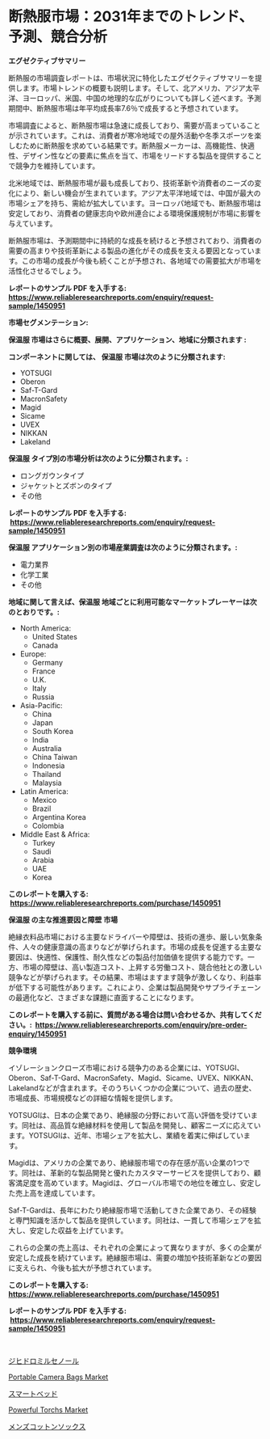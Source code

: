 <p><h1>断熱服市場：2031年までのトレンド、予測、競合分析</h1></p><p><strong>エグゼクティブサマリー</strong></p>
<p><p>断熱服の市場調査レポートは、市場状況に特化したエグゼクティブサマリーを提供します。市場トレンドの概要も説明します。そして、北アメリカ、アジア太平洋、ヨーロッパ、米国、中国の地理的な広がりについても詳しく述べます。予測期間中、断熱服市場は年平均成長率7.6％で成長すると予想されています。</p><p>市場調査によると、断熱服市場は急速に成長しており、需要が高まっていることが示されています。これは、消費者が寒冷地域での屋外活動や冬季スポーツを楽しむために断熱服を求めている結果です。断熱服メーカーは、高機能性、快適性、デザイン性などの要素に焦点を当て、市場をリードする製品を提供することで競争力を維持しています。</p><p>北米地域では、断熱服市場が最も成長しており、技術革新や消費者のニーズの変化により、新しい機会が生まれています。アジア太平洋地域では、中国が最大の市場シェアを持ち、需給が拡大しています。ヨーロッパ地域でも、断熱服市場は安定しており、消費者の健康志向や欧州連合による環境保護規制が市場に影響を与えています。</p><p>断熱服市場は、予測期間中に持続的な成長を続けると予想されており、消費者の需要の高まりや技術革新による製品の進化がその成長を支える要因となっています。この市場の成長が今後も続くことが予想され、各地域での需要拡大が市場を活性化させるでしょう。</p></p>
<p><strong>レポートのサンプル PDF を入手する: <a href="https://www.reliableresearchreports.com/enquiry/request-sample/1450951">https://www.reliableresearchreports.com/enquiry/request-sample/1450951</a></strong></p>
<p><strong>市場セグメンテーション:</strong></p>
<p><strong> 保温服 市場はさらに概要、展開、アプリケーション、地域に分類されます :</strong></p>
<p><strong>コンポーネントに関しては、 保温服 市場は次のように分類されます: &nbsp;</strong></p>
<p><ul><li>YOTSUGI</li><li>Oberon</li><li>Saf-T-Gard</li><li>MacronSafety</li><li>Magid</li><li>Sicame</li><li>UVEX</li><li>NIKKAN</li><li>Lakeland</li></ul></p>
<p><strong> 保温服 タイプ別の市場分析は次のように分類されます。:</strong></p>
<p><ul><li>ロングガウンタイプ</li><li>ジャケットとズボンのタイプ</li><li>その他</li></ul></p>
<p><strong>レポートのサンプル PDF を入手する: &nbsp;<a href="https://www.reliableresearchreports.com/enquiry/request-sample/1450951">https://www.reliableresearchreports.com/enquiry/request-sample/1450951</a></strong></p>
<p><strong> 保温服 アプリケーション別の市場産業調査は次のように分類されます。:</strong></p>
<p><ul><li>電力業界</li><li>化学工業</li><li>その他</li></ul></p>
<p><strong>地域に関して言えば、保温服 地域ごとに利用可能なマーケットプレーヤーは次のとおりです。:</strong></p>
<p><ul>
    <li>
        North America:
        <ul>
            <li>United States</li>
            <li>Canada</li>
        </ul>
    </li>
    <li>
        Europe:
        <ul>
            <li>Germany</li>
            <li>France</li>
            <li>U.K.</li>
            <li>Italy</li>
            <li>Russia</li>
        </ul>
    </li>
    <li>
        Asia-Pacific:
        <ul>
            <li>China</li>
            <li>Japan</li>
            <li>South Korea</li>
            <li>India</li>
            <li>Australia</li>
            <li>China Taiwan</li>
            <li>Indonesia</li>
            <li>Thailand</li>
            <li>Malaysia</li>
        </ul>
    </li>
    <li>
        Latin America:
        <ul>
            <li>Mexico</li>
            <li>Brazil</li>
            <li>Argentina Korea</li>
            <li>Colombia</li>
        </ul>
    </li>
    <li>
        Middle East & Africa:
        <ul>
            <li>Turkey</li>
            <li>Saudi</li>
            <li>Arabia</li>
            <li>UAE</li>
            <li>Korea</li>
        </ul>
    </li>
    </ul></p>
<p><strong>このレポートを購入する: &nbsp;<a href="https://www.reliableresearchreports.com/purchase/1450951">https://www.reliableresearchreports.com/purchase/1450951</a></strong></p>
<p><strong>保温服 の主な推進要因と障壁 市場</strong></p>
<p><p>絶縁衣料品市場における主要なドライバーや障壁は、技術の進歩、厳しい気象条件、人々の健康意識の高まりなどが挙げられます。市場の成長を促進する主要な要因は、快適性、保護性、耐久性などの製品付加価値を提供する能力です。一方、市場の障壁は、高い製造コスト、上昇する労働コスト、競合他社との激しい競争などが挙げられます。その結果、市場はますます競争が激しくなり、利益率が低下する可能性があります。これにより、企業は製品開発やサプライチェーンの最適化など、さまざまな課題に直面することになります。</p></p>
<p><strong>このレポートを購入する前に、質問がある場合は問い合わせるか、共有してください。:&nbsp; <a href="https://www.reliableresearchreports.com/enquiry/pre-order-enquiry/1450951">https://www.reliableresearchreports.com/enquiry/pre-order-enquiry/1450951</a></strong></p>
<p><strong>競争環境</strong></p>
<p><p>イゾレーションクローズ市場における競争力のある企業には、YOTSUGI、Oberon、Saf-T-Gard、MacronSafety、Magid、Sicame、UVEX、NIKKAN、Lakelandなどが含まれます。そのうちいくつかの企業について、過去の歴史、市場成長、市場規模などの詳細な情報を提供します。</p><p>YOTSUGIは、日本の企業であり、絶縁服の分野において高い評価を受けています。同社は、高品質な絶縁材料を使用して製品を開発し、顧客ニーズに応えています。YOTSUGIは、近年、市場シェアを拡大し、業績を着実に伸ばしています。</p><p>Magidは、アメリカの企業であり、絶縁服市場での存在感が高い企業の1つです。同社は、革新的な製品開発と優れたカスタマーサービスを提供しており、顧客満足度を高めています。Magidは、グローバル市場での地位を確立し、安定した売上高を達成しています。</p><p>Saf-T-Gardは、長年にわたり絶縁服市場で活動してきた企業であり、その経験と専門知識を活かして製品を提供しています。同社は、一貫して市場シェアを拡大し、安定した収益を上げています。</p><p>これらの企業の売上高は、それぞれの企業によって異なりますが、多くの企業が安定した成長を続けています。絶縁服市場は、需要の増加や技術革新などの要因に支えられ、今後も拡大が予想されています。</p></p>
<p><strong>このレポートを購入する: &nbsp; <a href="https://www.reliableresearchreports.com/purchase/1450951">https://www.reliableresearchreports.com/purchase/1450951</a></strong></p>
<p><strong>レポートのサンプル PDF を入手する: &nbsp;<a href="https://www.reliableresearchreports.com/enquiry/request-sample/1450951">https://www.reliableresearchreports.com/enquiry/request-sample/1450951</a></strong><strong></strong></p>
<p>&nbsp;</p>
<p><p><a href="https://github.com/zjkmgcs938405/Market-Research-Report-List-1/blob/main/48821413747.md">ジヒドロミルセノール</a></p><p><a href="https://issuu.com/reportprime-2/docs/portable-camera-bags-market-size-2030.pptx">Portable Camera Bags Market</a></p><p><a href="https://medium.com/@demarcuskuhlman/%E3%82%B9%E3%83%9E%E3%83%BC%E3%83%88%E3%83%99%E3%83%83%E3%83%89%E5%B8%82%E5%A0%B4%E3%81%AF-%E5%B8%82%E5%A0%B4%E3%82%B7%E3%82%A7%E3%82%A2-%E5%B8%82%E5%A0%B4%E5%8B%95%E5%90%91-%E5%B8%82%E5%A0%B4%E6%88%90%E9%95%B7%E3%81%AB%E9%96%A2%E3%81%99%E3%82%8B%E6%83%85%E5%A0%B1%E3%82%92%E6%8F%90%E4%BE%9B%E3%81%97%E3%81%BE%E3%81%99-sum%C4%81to-beddo-shij%C5%8D-wa-shij%C5%8D-shea-shij%C5%8D-d%C5%8Dk%C5%8D-shij%C5%8D-5c8d3950596a">スマートベッド</a></p><p><a href="https://issuu.com/reportprime-2/docs/powerful-torchs-market-size-2030.pptx">Powerful Torchs Market</a></p><p><a href="https://medium.com/@arimuller2009/%E7%94%B7%E6%80%A7%E7%94%A8%E3%82%B3%E3%83%83%E3%83%88%E3%83%B3%E3%82%BD%E3%83%83%E3%82%AF%E3%82%B9%E5%B8%82%E5%A0%B4-%E5%B8%82%E5%A0%B4%E3%82%B7%E3%82%A7%E3%82%A2-%E5%B8%82%E5%A0%B4%E3%83%88%E3%83%AC%E3%83%B3%E3%83%89-%E5%B0%86%E6%9D%A5%E3%81%AE%E6%88%90%E9%95%B7%E3%82%92%E6%8E%A2%E3%82%8B-fe5aa36e5f1d">メンズコットンソックス</a></p></p>